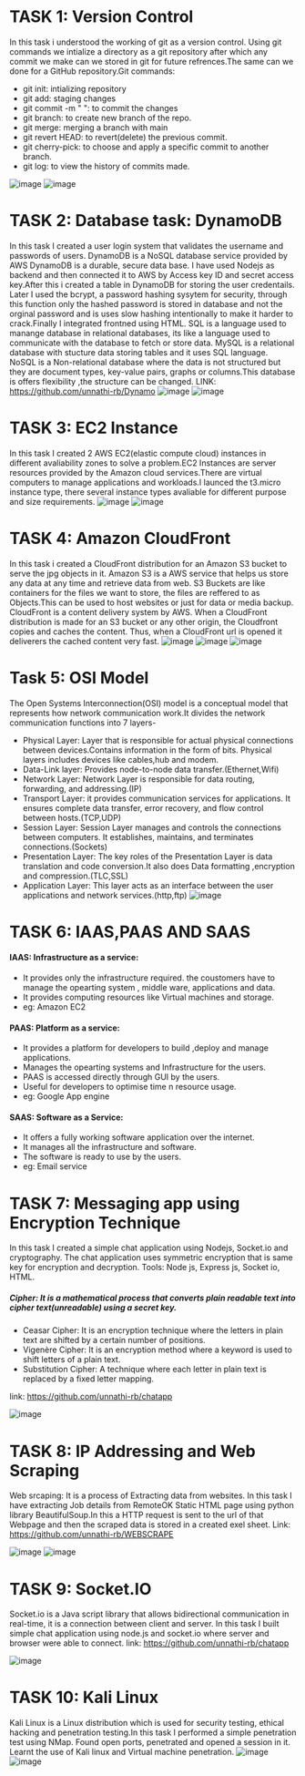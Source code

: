 # TASK 1: Version Control
In this task i understood the working of git as a version control. Using git commands we intialize a directory as a git repository after which any commit we make can we stored in git for future refrences.The same can we done for a GitHub repository.Git commands:
- git init: intializing repository
- git add: staging changes
- git commit -m " ": to commit the changes
- git branch: to create new branch of the repo.
- git merge: merging a branch with main
- git revert HEAD: to revert(delete) the previous commit.
- git cherry-pick: to choose and apply a specific commit to another branch.
- git log: to view the history of commits made.


![image](https://github.com/unnathi-rb/report-marvel/blob/main/Screenshot%202025-03-26%20070654.png?raw=true)
![image](https://github.com/unnathi-rb/report-marvel/blob/main/Screenshot%202025-03-26%20073536.png?raw=true)

# TASK 2: Database task: DynamoDB
In this task I created a user login system that validates the username and passwords of users.
DynamoDB is a NoSQL database service provided by AWS DynamoDB is a durable, secure data base. I have used Nodejs as backend and then connected it to AWS by Access key ID and secret access key.After this i created a table in DynamoDB for storing the user credentails. Later I used the bcrypt, a password hashing sysytem for security, through this function only the hashed password is stored in database and not the orginal password and is uses slow hashing intentionally to make it harder to crack.Finally I integrated frontned using HTML.
SQL is a language used to manange database in relational databases, its like a language used to communicate with the database to fetch or store data.
MySQL is a relational database with stucture data storing tables and it uses SQL language.
NoSQL is a Non-relational database where the data is not structured but they are document types, key-value pairs, graphs or columns.This database is offers flexibility ,the structure can be changed.
LINK: https://github.com/unnathi-rb/Dynamo
![image](https://github.com/unnathi-rb/report-marvel/blob/main/Screenshot%202025-05-04%20141640.png?raw=true)
![image](https://github.com/unnathi-rb/report-marvel/blob/main/Screenshot%202025-05-07%20072021.png?raw=true)



# TASK 3: EC2 Instance
In this task I created 2 AWS EC2(elastic compute cloud) instances in different avaliability zones to solve a problem.EC2 Instances are server resources provided by the Amazon cloud services.There are virtual computers to manage applications and workloads.I launced the t3.micro instance type, there several instance types avaliable for different purpose and size requirements.
![image](https://github.com/unnathi-rb/report-marvel/blob/main/Screenshot%202025-03-28%20214517.png?raw=true)
![image](https://github.com/unnathi-rb/report-marvel/blob/main/Screenshot%202025-03-29%20000741.png?raw=true)

# TASK 4: Amazon CloudFront
In this task i created a CloudFront distribution for an Amazon S3 bucket to serve the jpg objects in it.
Amazon S3 is a AWS service that helps us store any data at any time and retrieve data from web. S3 Buckets are like containers for the files we want to store, the files are reffered to as Objects.This can be used to host websites or just for data or media backup.
CloudFront is a content delivery system by AWS. When a CloudFront distribution is made for an S3 bucket or any other origin, the Cloudfront copies and caches the content. Thus, when a CloudFront url is opened it deliverers the cached content very fast.
![image](https://github.com/unnathi-rb/report-marvel/blob/main/Screenshot%202025-05-01%20124737.png?raw=true)
![image](https://github.com/unnathi-rb/report-marvel/blob/main/Screenshot%202025-05-01%20124829.png?raw=true)
![image](https://github.com/unnathi-rb/report-marvel/blob/main/Screenshot%202025-05-01%20124857.png?raw=true)

# Task 5: OSI Model
The Open Systems Interconnection(OSI) model is a conceptual model that represents how network communication work.It divides the network communication functions into 7 layers-
- Physical Layer: Layer that is responsible for actual physical connections between devices.Contains information in the form of bits. Physical layers includes devices like cables,hub and modem.
- Data-Link layer: Provides node-to-node data transfer.(Ethernet,Wifi)
- Network Layer: Network Layer is responsible for data routing, forwarding, and addressing.(IP)
- Transport Layer: it provides communication services for applications. It ensures complete data transfer, error recovery, and flow control between hosts.(TCP,UDP)
- Session Layer: Session Layer manages and controls the connections between computers. It establishes, maintains, and terminates connections.(Sockets)
- Presentation Layer: The key roles of the Presentation Layer is data translation and code conversion.It also does Data formatting ,encryption and compression.(TLC,SSL)
- Application Layer: This layer acts as an interface between the user applications and network services.(http,ftp)
  ![image](https://github.com/unnathi-rb/report-marvel/blob/main/1st%20osi.jpg?raw=true)

# TASK 6: IAAS,PAAS AND SAAS
#### IAAS: Infrastructure as a service: 
- It provides only the infrastructure required. the coustomers have to manage the opearting system , middle ware, applications and data.
- It provides computing resources like Virtual machines and storage.
- eg: Amazon EC2
#### PAAS: Platform as a service:
- It provides a platform for developers to build ,deploy and manage applications.
- Manages the opearting systems and Infrastructure for the users.
- PAAS is accessed directly through GUI by the users.
- Useful for developers to optimise time n resource usage.
- eg: Google App engine
#### SAAS: Software as a Service:
- It offers a fully working software application over the internet.
- It manages all the infrastructure and software.
- The software is ready to use by the users.
- eg: Email service


# TASK 7: Messaging app using Encryption Technique
In this task I created a simple chat application using Nodejs, Socket.io and cryptography. The chat application uses symmetric encryption that is same key for encryption and decryption.
Tools: Node js, Express js, Socket io, HTML.

##### Cipher: It is a mathematical process that converts plain readable text into cipher text(unreadable) using a secret key.
- Ceasar Cipher: It is an encryption technique where the letters in plain text are shifted by a certain number of positions.
- Vigenère Cipher: It is an encryption method where a keyword is used to shift letters of a plain text.
- Substitution Cipher: A technique where each letter in plain text is replaced by a fixed letter mapping. 

link: https://github.com/unnathi-rb/chatapp


![image](https://github.com/unnathi-rb/report-marvel/blob/main/Screenshot%202025-05-01%20233236.png?raw=true)


# TASK 8: IP Addressing and Web Scraping
Web srcaping: It is a process of Extracting data from websites.
In this task I have extracting Job details from RemoteOK Static HTML page using python library BeautifulSoup.In this a HTTP request is sent to the url of that Webpage and then the scraped data is stored in a created exel sheet.
Link: https://github.com/unnathi-rb/WEBSCRAPE

![image](https://github.com/unnathi-rb/report-marvel/blob/main/WhatsApp%20Image%202025-05-07%20at%207.49.48%20PM%20(1).jpeg?raw=true)
![image](https://github.com/unnathi-rb/report-marvel/blob/main/Screenshot%202025-05-05%20154016.png?raw=true)

# TASK 9: Socket.IO
Socket.io is a Java script library that allows bidirectional communication in real-time, it is a connection between client and server. In this task I built simple chat application using node.js and socket.io where server and browser were able to connect.
link: https://github.com/unnathi-rb/chatapp

![image](https://github.com/unnathi-rb/report-marvel/blob/main/Screenshot%202025-05-01%20233236.png?raw=true)

# TASK 10: Kali Linux
Kali Linux is a Linux distribution which is used for security testing, ethical hacking and penetration testing.In this task I performed a simple penetration test using NMap. Found open ports, penetrated and opened a session in it. Learnt the use of Kali linux and Virtual machine penetration. 
![image](https://github.com/unnathi-rb/report-marvel/blob/main/WhatsApp%20Image%202025-06-03%20at%206.03.51%20PM%20(1).jpeg?raw=true)
![image](https://github.com/unnathi-rb/report-marvel/blob/main/WhatsApp%20Image%202025-06-03%20at%206.03.51%20PM.jpeg?raw=true)







